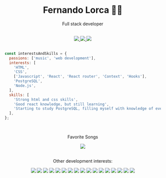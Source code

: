 <div align="center">
    <h1>Fernando Lorca 🐱‍💻</h1>
    <p>Full stack developer</p>
</div>
<br>
<div align="center">
    <a href="https://www.linkedin.com/in/fernando-lorca-pinto-8b459119b/" target="_blank">
        <img src="https://img.shields.io/badge/linkedin-0A66C2?style=for-the-badge&logo=linkedin&logoColor=white" />
    </a href="https://github.com/FernandoLorca?tab=repositories" target="_blank">
    <a href="https://github.com/FernandoLorca?tab=repositories">
        <img src="https://img.shields.io/badge/repositories-181717?style=for-the-badge&logo=github&logoColor=white" />
    </a>
    <a href="mailto:florcapinto@gmail.com">
        <img src="https://img.shields.io/badge/email-EA4335?style=for-the-badge&logo=gmail&logoColor=white" />
    </a>
</div>
<br>

```js
const interestsAndSkills = {
  passions: ['music', 'web development'],
  interests: [
    'HTML',
    'CSS',
    ['Javascript', 'React', 'React router', 'Context', 'Hooks'],
    'PostgreSQL',
    'Node.js',
  ],
  skills: [
    'Strong html and css skills',
    'Good react knowledge, but still learning',
    'Starting to study PostgreSQL, filling myself with knowledge of everything that has to do with it.',
  ],
};
```

<br>
<div align="center">
    <p>Favorite Songs</p>
    <a href="https://open.spotify.com/track/1e1IiUItCGhp8LvU8aZ213?si=fb2980299671434b">
        <img src="https://img.shields.io/badge/spotify-1DB954?style=for-the-badge&logo=spotify&logoColor=white" />
    </a>
</div>
<br>
<div align="center">
    <p>Other development interests:</p>
        <img src="https://img.shields.io/badge/HTML-151516?style=flat-square&logo=html5&logoColor=E34F26" />
        <img src="https://img.shields.io/badge/CSS-151516?style=flat-square&logo=css3&logoColor=1572B6" />
        <img src="https://img.shields.io/badge/vscode-151516?style=flat-square&logo=visualstudiocode&logoColor=007ACC" />
        <img src="https://img.shields.io/badge/Javascript-151516?style=flat-square&logo=javascript&logoColor=F7DF1E" />
        <img src="https://img.shields.io/badge/React-151516?style=flat-square&logo=react&logoColor=61DAFB" />
        <img src="https://img.shields.io/badge/ReactRouter-151516?style=flat-square&logo=reactrouter&logoColor=CA4245" />
        <img src="https://img.shields.io/badge/Vite-151516?style=flat-square&logo=vite&logoColor=646CFF" />
        <img src="https://img.shields.io/badge/GNUBash-151516?style=flat-square&logo=GNUBash&logoColor=4EAA25" />
        <img src="https://img.shields.io/badge/Node.js-151516?style=flat-square&logo=node.js&logoColor=339933" />
        <img src="https://img.shields.io/badge/npm-151516?style=flat-square&logo=npm&logoColor=CB3837" />
        <img src="https://img.shields.io/badge/Deno-151516?style=flat-square&logo=deno&logoColor=#000000" />
        <img src="https://img.shields.io/badge/Linux-151516?style=flat-square&logo=linux&logoColor=FCC624" />
        <img src="https://img.shields.io/badge/GNU-151516?style=flat-square&logo=gnu&logoColor=A42E2B" />
        <img src="https://img.shields.io/badge/Ubuntu-151516?style=flat-square&logo=ubuntu&logoColor=E95420" />
        <img src="https://img.shields.io/badge/Codewars-151516?style=flat-square&logo=codewars&logoColor=B1361E" />
        <img src="https://img.shields.io/badge/Discord-151516?style=flat-square&logo=discord&logoColor=5865F2" />
        <img src="https://img.shields.io/badge/AdobeXD-151516?style=flat-square&logo=adobexd&logoColor=FF61F6" />
</div>
